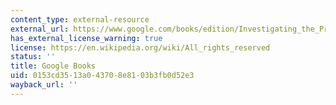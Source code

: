 ```yaml
---
content_type: external-resource
external_url: https://www.google.com/books/edition/Investigating_the_President/i2-YDwAAQBAJ?hl=en&gbpv=1
has_external_license_warning: true
license: https://en.wikipedia.org/wiki/All_rights_reserved
status: ''
title: Google Books
uid: 0153cd35-13a0-4370-8e81-03b3fb0d52e3
wayback_url: ''
---
```

